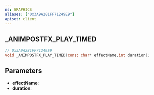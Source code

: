 ```yaml
---
ns: GRAPHICS
aliases: ["0x3A9A281FF71249E9"]
apiset: client
---
```

## _ANIMPOSTFX_PLAY_TIMED

```c
// 0x3A9A281FF71249E9
void _ANIMPOSTFX_PLAY_TIMED(const char* effectName,int duration);
```


## Parameters
* **effectName**:
* **duration**:



